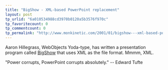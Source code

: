 ```yaml
---
title: "BigShow - XML-based PowerPoint replacement"
layout: post
tp_urlid: "6a010534988cd3970b0120a5b3576f970c"
tp_favoritecount: 0
tp_commentcount: 0
tp_permalink: "http://www.monkinetic.com/2001/01/bigshow---xml-based-powerpoint-replacement.html"
---
```

Aaron Hillegrass, WebObjects Yoda-type, has written a presentation program called <a href="http://www.omnigroup.com/mailman/archive/macosx-dev/2001-January/008196.html">BigShow</a> that uses XML as the file format. Mmmm, XML.

&quot;Power corrupts, PowerPoint corrupts absolutely.&quot; -- Edward Tufte
